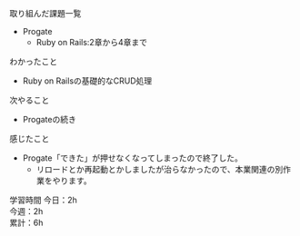 取り組んだ課題一覧
- Progate 
  - Ruby on Rails:2章から4章まで
   
わかったこと
- Ruby on Railsの基礎的なCRUD処理
  
次やること
- Progateの続き　

感じたこと
- Progate「できた」が押せなくなってしまったので終了した。
  - リロードとか再起動とかしましたが治らなかったので、本業関連の別作業をやります。

学習時間
今日：2h  
今週：2h  
累計：6h